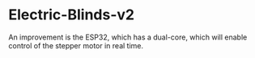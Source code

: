 # Electric-Blinds-v2
An improvement is the ESP32, which has a dual-core, which will enable control of the stepper motor in real time.
